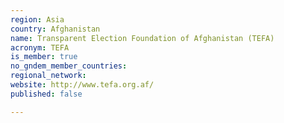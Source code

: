 ```yaml
---
region: Asia
country: Afghanistan
name: Transparent Election Foundation of Afghanistan (TEFA)
acronym: TEFA
is_member: true
no_gndem_member_countries: 
regional_network: 
website: http://www.tefa.org.af/
published: false

---
```

